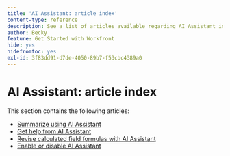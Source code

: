 ```yaml
---
title: 'AI Assistant: article index'
content-type: reference
description: See a list of articles available regarding AI Assistant in Workfront
author: Becky
feature: Get Started with Workfront
hide: yes
hidefromtoc: yes
exl-id: 3f83dd91-d7de-4050-89b7-f53cbc4389a0
---
```

# AI Assistant: article index

This section contains the following articles:

* [Summarize using AI Assistant](/help/quicksilver/workfront-basics/ai-assistant/summarize-this.md)
* [Get help from AI Assistant](/help/quicksilver/workfront-basics/ai-assistant/use-ai-to-retrieve-instructions.md)
* [Revise calculated field formulas with AI Assistant](/help/quicksilver/workfront-basics/ai-assistant/use-ai-assistant-to-check-formulas.md)
* [Enable or disable AI Assistant](/help/quicksilver/workfront-basics/ai-assistant/enable-or-disable-assistant.md)
